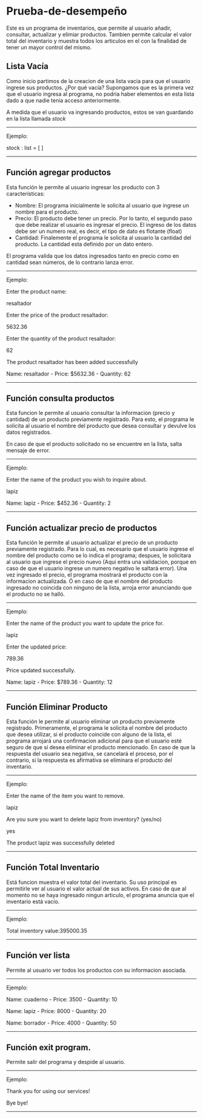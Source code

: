 # Prueba-de-desempeño
Este es un programa de inventarios, que permite al usuario añadir, consultar, actualizar y elimiar productos. Tambien permite calcular el valor total del inventario y muestra todos los articulos en el con la finalidad de tener un mayor control del mismo.
## Lista Vacía 
Como inicio partimos de la creacion de una lista vacía para que el usuario ingrese sus productos. ¿Por qué vacía? Supongamos que es la primera vez que el usuario ingresa al programa, no podria haber elementos en esta lista dado a que nadie tenia acceso anteriormente.

A medida que el usuario va ingresando productos, estos se van guardando en la lista llamada *stock*
____________________
Ejemplo:

stock :  list = [ ] 
____________________


## Función agregar productos 
Esta función le permite al usuario ingresar los producto con 3 características: 
* Nombre: El programa inicialmente le solicita al usuario que ingrese un nombre para el producto. 
* Precio: El producto debe tener un precio. Por lo tanto, el segundo paso que debe realizar el usuario es ingresar el precio. El ingreso de los datos debe ser un numero real, es decir, el tipo de dato es flotante (float)
* Cantidad: Finalemente el programa le solicita al usuario la cantidad del producto. La cantidad esta definido por un dato entero.

El programa valida que los datos ingresados tanto en precio como en cantidad sean números, de lo contrario lanza error.

_________________________
Ejemplo:

Enter the product name:

resaltador

Enter the price of the product resaltador:

5632.36

Enter the quantity of the product resaltador:

62

The product resaltador has been added successfully

Name: resaltador  - Price: $5632.36 - Quantity: 62

______________________________________________________
## Función consulta productos
Esta funcion le permite al usuario consultar la informacion (precio y cantidad) de un producto previamente registrado. Para esto, el programa le solicita al usuario el nombre del producto que desea consultar y devulve los datos  registrados.

En caso de que el producto solicitado no se encuentre en la lista, salta mensaje de error.
___________________________________________
Ejemplo:

Enter the name of the product you wish to inquire about.

lapiz

Name: lapiz - Price: $452.36 - Quantity: 2
____________________________________________________

## Función actualizar precio de productos
Esta función le permite al usuario actualizar el precio de un producto previamente registrado. Para lo cual, es necesario que el usuario ingrese el nombre del producto como se lo indica el programa; despues, le solicitara al usuario que ingrese el precio nuevo (Aqui entra una validacion, porque en caso de que el usuario ingrese un numero negativo le saltará error). Una vez ingresado el precio, el programa mostrará el producto con la informacion actualizada. Ó en caso de que el nombre del producto ingresado no coincida con ninguno de la lista, arroja error anunciando que el producto no se halló.
__________________________________
Ejemplo:

Enter the name of the product you want to update the price for.

lapiz

Enter the updated price:

789.36

Price updated successfully.

Name: lapiz - Price: $789.36 - Quantity: 12
______________________________________________

## Función Eliminar Producto
Esta función le permite al usuario eliminar un producto previamente registrado. Primeramente, el programa le solicita el nombre del producto que desea utilizar, si el producto coincide con alguno de la lista, el programa arrojará una confirmacion adicional para que el usuario esté seguro de que sí desea eliminar el producto mencionado. En caso de que la respuesta del usuario sea negativa, se cancelará el proceso, por el contrario, si la respuesta es afirmativa se eliminara el producto del inventario.
________________________________
Ejemplo:

Enter the name of the item you want to remove.

lapiz

Are you sure you want to delete lapiz from inventory? (yes/no)

yes

The product lapiz was successfully deleted
_________________________________________________

## Función Total Inventario
Está funcion muestra el valor total del inventario. Su uso principal es permitirle ver al usuario el valor actual de sus activos. En caso de que al momento no se haya ingresado ningun articulo, el programa anuncia que el inventario está vacío.
_______________________________
Ejemplo:

Total inventory value:395000.35


________________________________________

## Función ver lista
Permite al usuario ver todos los productos con su informacion asociada.

___________________________________________
Ejemplo:

Name: cuaderno - Price: 3500 - Quantity: 10

Name: lapiz - Price: 8000 - Quantity: 20

Name: borrador - Price: 4000 - Quantity: 50
______________________________________________________

## Función exit program.
Permite salir del programa y despide al usuario.
_________________________
Ejemplo:

Thank you for using our services!

Bye bye!
____________________________________________________


